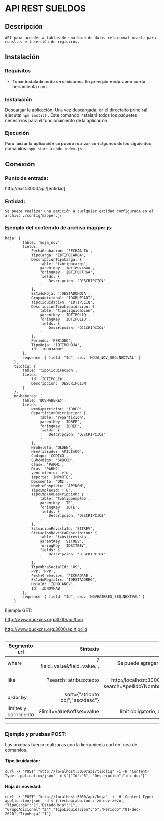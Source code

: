 # API REST SUELDOS ##

## Descripción
    
    API para acceder a tablas de una base de datos relacional oracle para consltas e inserción de registros.

## Instalación
### Requisitos
- Tener instalado node en el sistema. En principio node viene con la herramienta npm.

### Instalación
Descargar la aplicación. Una vez descargada, en el directorio principal ejecutar ```npm install``` . Éste comando instalará todos los paquetes necesarios para el funcionamiento de la aplicación.

### Ejecución
Para lanzar la aplicación se puede realizar con algunos de los siguientes comandos: 
```npm start``` o ```node index.js ``` .

## Conexión

### Punto de entrada:
http://host:3000/api/[entidad]

### Entidad:

    Se puede realizar una petición a cualquier entidad configurada en el archivo ./config/mapper.js

### Ejemplo del contenido de archivo mapper.js:

```
hoja: {
        table: 'hoja_nov',
        fields: {
            FechaGrabacion: 'FECHAALTA',
            TipoCarga: 'IDTIPOCARGA',
            DescripcionTipoCarga: {
                table: 'tabtipocarga',
                parentKey: 'IDTIPOCARGA',
                foringKey: 'IDTIPOCARGA',
                fields: {
                    Descripcion: 'DESCRIPCION'
                }
            },
            EstadoHoja: 'IDESTADOHOJA',
            GrupoAdicional: 'IDGRUPOADI',
            TipoLiquidacion: 'IDTIPOLIQ',
            DescripcionTipoLiquidacion: {
                table: 'tipoliquidacion',
                parentKey: 'IDTIPOLIQ',
                foringKey: 'IDTIPOLIQ',
                fields: {
                    Descripcion: 'DESCRIPCION'
                }
            },
            Periodo: 'PERIODO',
            TipoHoja: 'IDTIPOHOJA',
            Id: 'IDHOJANOV'
        },
        sequence: { field: "Id", seq: 'HOJA_NOV_SEQ.NEXTVAL' }
    },
    tipoliq: {
        table: 'tipoliquidacion',
        fields: {
            Id: 'IDTIPOLIQ',
            Descripcion: 'DESCRIPCION'
        }
    },
    novhaberes: {
        table: 'NOVHABERES',
        fields: {
            NroReparticion: 'IDREP',
            ReparticionDescripcion: {
                table: 'reparticion',
                parentKey: 'IDREP',
                foringKey: 'IDREP',
                fields: {
                    Descripcion: 'DESCRIPCION'
                }
            },
            NroBoleta: 'ORDEN',
            NroAfiliado: 'AFILIADO',
            Codigo: 'CODIGO',
            Subcodigo: 'SUBCOD',
            Clase: 'PARM1',
            Dias: 'PARM2',
            Vencimiento: 'VTO',
            Importe: 'IMPORTE',
            Documento: 'DNI',
            NombreCompleto: 'APYNOM',
            TipoEmpleoId: 'TE',
            TipoEmpleoDescripcion: {
                table: 'tabtipoempleo',
                parentKey: 'TE',
                foringKey: 'IDTE',
                fields: {
                    Descripcion: 'DESCRIPCION'
                }
            },
            SituacionRevistaId: 'SITREV',
            SituacionRevistaDescripcion: {
                table: 'tabsitrevista',
                parentKey: 'SITREV',
                foringKey: 'IDSITREV',
                fields: {
                    Descripcion: 'DESCRIPCION'
                }
            },
            TipoObraSocialId: 'OS',
            PPP: 'PPP',
            FechaGrabacion: 'FECHAGRAB',
            EstadoRegistro: 'IDESTADOREG',
            HojaId: 'IDHOJANOV',
            Id: 'IDNOVHAB'
        },
        sequence: { field: "Id", seq: 'NOVHABERES_SEQ.NEXTVAL' }
    }
```

Ejemplo GET:

http://www.duckdns.org:3000/api/hoja

http://www.duckdns.org:3000/api/tipoliq

---

| Segmento url |Sintaxis|Observación|
| --- |---:| ---:|
| where |?field=value&field=value...| Se puede agregar n condiciones|
| like   | ?search=atributo:texto| Ejemplo: http://localhost:3000/api/persona?search=ApellidoYNombre:FER&limit=5
|order by | sort={"atributo obj","asc/desc"} |
| limites y corrimiento |&limit=value&offset=value | limit obligatorio, offset opcional |

---


### Ejemplo y pruebas POST:
Las pruebas fueron realizadas con la herramienta curl en linea de comandos.

#### Tipo liquidación:

` curl -X "POST" "http://localhost:3000/api/tipoliq" -i -H 'Content-Type: application/json' -d $'{"Id":"6", "Descripcion":"inc doc"}' `

#### Hoja de novedad:

` curl -X "POST" "http://localhost:3000/api/hoja" -i -H 'Content-Type: application/json' -d $'{"FechaGrabacion":"20-nov-2020", "TipoCarga":"1","EstadoHoja":"1", "GrupoAdicional":"24","TipoLiquidacion":"5","Periodo":"01-dec-2020","TipoHoja":"1"}' `
